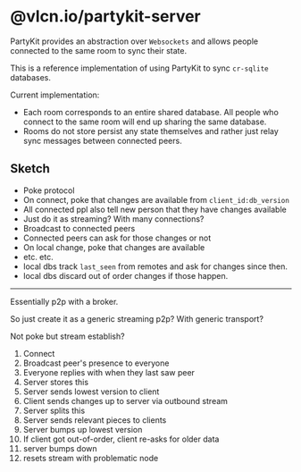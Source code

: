 # @vlcn.io/partykit-server

PartyKit provides an abstraction over `Websockets` and allows people connected to the same room to sync their state.

This is a reference implementation of using PartyKit to sync `cr-sqlite` databases.

Current implementation:

- Each room corresponds to an entire shared database. All people who connect to the same room will end up sharing the same database.
- Rooms do not store persist any state themselves and rather just relay sync messages between connected peers.

## Sketch

- Poke protocol
- On connect, poke that changes are available from `client_id:db_version`
- All connected ppl also tell new person that they have changes available
- Just do it as streaming? With many connections?
- Broadcast to connected peers
- Connected peers can ask for those changes or not
- On local change, poke that changes are available
- etc. etc.
- local dbs track `last_seen` from remotes and ask for changes since then.
- local dbs discard out of order changes if those happen.

---

Essentially p2p with a broker.

So just create it as a generic streaming p2p? With generic transport?

Not poke but stream establish?

1. Connect
2. Broadcast peer's presence to everyone
3. Everyone replies with when they last saw peer
4. Server stores this
5. Server sends lowest version to client
6. Client sends changes up to server via outbound stream
7. Server splits this
8. Server sends relevant pieces to clients
9. Server bumps up lowest version
10. If client got out-of-order, client re-asks for older data
11. server bumps down
12. resets stream with problematic node
